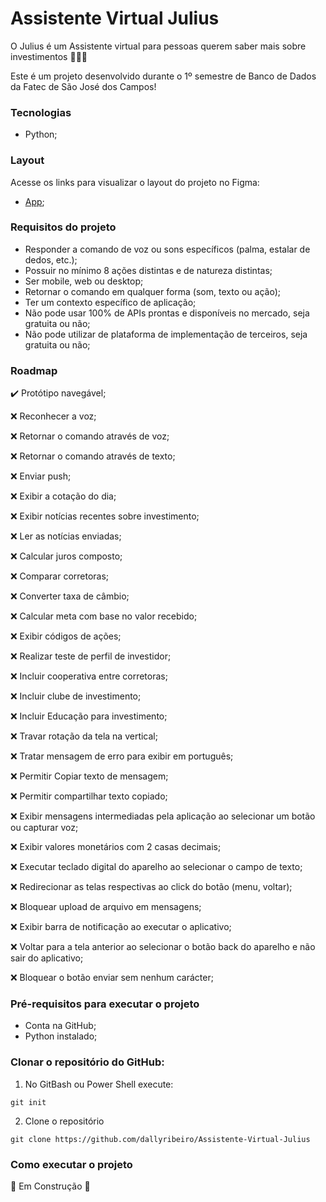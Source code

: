 # Assistente Virtual Julius
O Julius é um Assistente virtual para pessoas querem saber mais sobre investimentos :money_with_wings::money_with_wings::money_with_wings:

Este é um projeto desenvolvido durante o 1º semestre de Banco de Dados da Fatec de São José dos Campos!


### Tecnologias
- Python;


### Layout
Acesse os links para visualizar o layout do projeto no Figma:
- [App](https://www.figma.com/proto/q7JuCB5NJFwRAlTSNgqDxO/Julius?node-id=89%3A442&viewport=317%2C-67%2C0.14545896649360657&scaling=scale-down);


### Requisitos do projeto
- Responder a comando de voz ou sons específicos (palma, estalar de dedos, etc.);
- Possuir no mínimo 8 ações distintas e de natureza distintas;
- Ser mobile, web ou desktop;
- Retornar o comando em qualquer forma (som, texto ou ação);
- Ter um contexto específico de aplicação;
- Não pode usar 100% de APIs prontas e disponíveis no mercado, seja gratuita ou não;
- Não pode utilizar de plataforma de implementação de terceiros, seja gratuita ou não;


### Roadmap
:heavy_check_mark: Protótipo navegável;

:x: Reconhecer a voz;

:x: Retornar o comando através de voz;

:x: Retornar o comando através de texto;

:x: Enviar push;

:x: Exibir a cotação do dia;

:x: Exibir notícias recentes sobre investimento;

:x: Ler as notícias enviadas;

:x: Calcular juros composto;

:x: Comparar corretoras;

:x: Converter taxa de câmbio;

:x: Calcular meta com base no valor recebido;

:x: Exibir códigos de ações;

:x: Realizar teste de perfil de investidor;

:x: Incluir cooperativa entre corretoras;

:x: Incluir clube de investimento;

:x: Incluir Educação para investimento;

:x: Travar rotação da tela na vertical;

:x: Tratar mensagem de erro para exibir em português;

:x: Permitir Copiar texto de mensagem;

:x: Permitir compartilhar texto copiado;

:x: Exibir mensagens intermediadas pela aplicação ao selecionar um botão ou capturar voz;

:x: Exibir valores monetários com 2 casas decimais;

:x: Executar teclado digital do aparelho ao selecionar o campo de texto;

:x: Redirecionar as telas respectivas ao click do botão (menu, voltar);

:x: Bloquear upload de arquivo em mensagens;

:x: Exibir barra de notificação ao executar o aplicativo;

:x: Voltar para a tela anterior ao selecionar o botão back do aparelho e não sair do aplicativo;

:x: Bloquear o botão enviar sem nenhum carácter;


### Pré-requisitos para executar o projeto
- Conta na GitHub;
- Python instalado;


### Clonar o repositório do GitHub:
1. No GitBash ou Power Shell execute:
```
git init
```
2. Clone o repositório
```
git clone https://github.com/dallyribeiro/Assistente-Virtual-Julius
```


### Como executar o projeto
:construction: Em Construção :construction:
